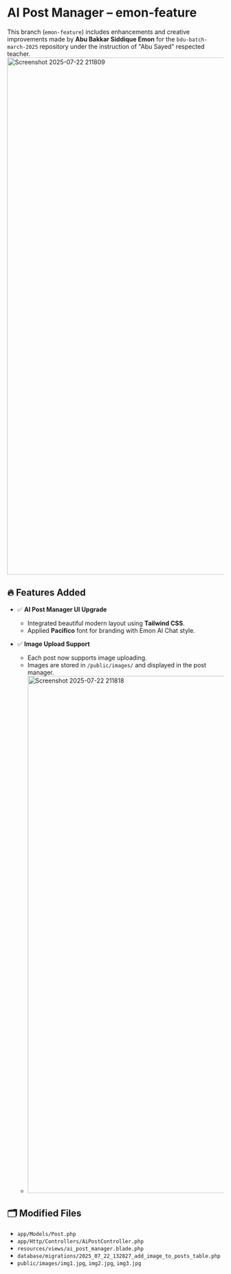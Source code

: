 # AI Post Manager – emon-feature

This branch (`emon-feature`) includes enhancements and creative improvements made by **Abu Bakkar Siddique Emon** for the `bdu-batch-march-2025` repository under the instruction of "Abu Sayed" respected teacher.
<img width="1919" height="1199" alt="Screenshot 2025-07-22 211809" src="https://github.com/user-attachments/assets/dad5c56c-5ed5-41f5-a923-a6e507297378" />
## 🔥 Features Added

- ✅ **AI Post Manager UI Upgrade**  
  - Integrated beautiful modern layout using **Tailwind CSS**.
  - Applied **Pacifico** font for branding with Emon AI Chat style.

- ✅ **Image Upload Support**  
  - Each post now supports image uploading.
  - Images are stored in `/public/images/` and displayed in the post manager.
  - <img width="1916" height="1199" alt="Screenshot 2025-07-22 211818" src="https://github.com/user-attachments/assets/edf53c3d-ad9b-47c3-aac8-ae7d37a98b12" />


## 🗂️ Modified Files

- `app/Models/Post.php`  
- `app/Http/Controllers/AiPostController.php`  
- `resources/views/ai_post_manager.blade.php`   
- `database/migrations/2025_07_22_132827_add_image_to_posts_table.php`  
- `public/images/img1.jpg`, `img2.jpg`, `img3.jpg`

